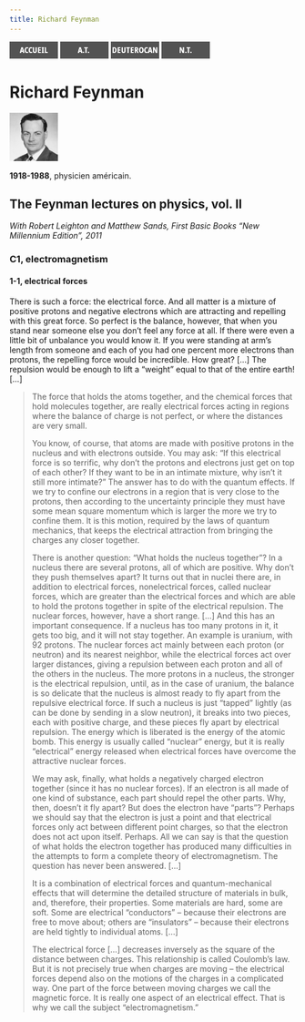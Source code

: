 ```yaml
---
title: Richard Feynman
---
```

[<img src="/images/accueil.png">](/)
[<img src="/images/ancientestament.png">](/pages/ancientestament.html)
[<img src="/images/deuterocanoniques.png">](/pages/deuterocanoniques.html)
[<img src="/images/nouveautestament.png">](/pages/nouveautestament.html)

# Richard Feynman

[<img src="/images/richardfeynman.png">](https://fr.wikipedia.org/wiki/Richard_Feynman)

**1918-1988**, physicien américain.


## The Feynman lectures on physics, vol. II <a name="arkhe"></a>
*With  Robert Leighton and Matthew Sands, First Basic Books “New Millennium Edition”, 2011*

### C1, electromagnetism

#### 1-1, electrical forces

There is such a force: the electrical force. And all matter is a mixture of positive protons and negative electrons which are attracting and repelling with this great force. So perfect is the balance, however, that when you stand near someone else you don’t feel any force at all. If there were even a little bit of unbalance you would know it. If you were standing at arm’s length from someone and each of you had one percent more electrons than protons, the repelling force would be incredible. How great? […] The repulsion would be enough to lift a “weight” equal to that of the entire earth! […]
>
>The force that holds the atoms together, and the chemical forces that hold molecules together, are really electrical forces acting in regions where the balance of charge is not perfect, or where the distances are very small.
>
>You know, of course, that atoms are made with positive protons in the nucleus and with electrons outside. You may ask: “If this electrical force is so terrific, why don’t the protons and electrons just get on top of each other? If they want to be in an intimate mixture, why isn’t it still more intimate?” The answer has to do with the quantum effects. If we try to confine our electrons in a region that is very close to the protons, then according to the uncertainty principle they must have some mean square momentum which is larger the more we try to confine them. It is this motion, required by the laws of quantum mechanics, that keeps the electrical attraction from bringing the charges any closer together.
>
>There is another question: “What holds the nucleus together”? In a nucleus there are several protons, all of which are positive. Why don’t they push themselves apart? It turns out that in nuclei there are, in addition to electrical forces, nonelectrical forces, called nuclear forces, which are greater than the electrical forces and which are able to hold the protons together in spite of the electrical repulsion. The nuclear forces, however, have a short range. […] And this has an important consequence. If a nucleus has too many protons in it, it gets too big, and it will not stay together. An example is uranium, with 92 protons. The nuclear forces act mainly between each proton (or neutron) and its nearest neighbor, while the electrical forces act over larger distances, giving a repulsion between each proton and all of the others in the nucleus. The more protons in a nucleus, the stronger is the electrical repulsion, until, as in the case of uranium, the balance is so delicate that the nucleus is almost ready to fly apart from the repulsive electrical force. If such a nucleus is just “tapped” lightly (as can be done by sending in a slow neutron), it breaks into two pieces, each with positive charge, and these pieces fly apart by electrical repulsion. The energy which is liberated is the energy of the atomic bomb. This energy is usually called “nuclear” energy, but it is really “electrical” energy released when electrical forces have overcome the attractive nuclear forces.
>
>We may ask, finally, what holds a negatively charged electron together (since it has no nuclear forces). If an electron is all made of one kind of substance, each part should repel the other parts. Why, then, doesn’t it fly apart? But does the electron have “parts”? Perhaps we should say that the electron is just a point and that electrical forces only act between different point charges, so that the electron does not act upon itself. Perhaps. All we can say is that the question of what holds the electron together has produced many difficulties in the attempts to form a complete theory of electromagnetism. The question has never been answered. […]
>
>It is a combination of electrical forces and quantum-mechanical effects that will determine the detailed structure of materials in bulk, and, therefore, their properties. Some materials are hard, some are soft. Some are electrical “conductors” – because their electrons are free to move about; others are “insulators” – because their electrons are held tightly to individual atoms. […]
>
>The electrical force […] decreases inversely as the square of the distance between charges. This relationship is called Coulomb’s law. But it is not precisely true when charges are moving – the electrical forces depend also on the motions of the charges in a complicated way. One part of the force between moving charges we call the magnetic force. It is really one aspect of an electrical effect. That is why we call the subject “electromagnetism.”